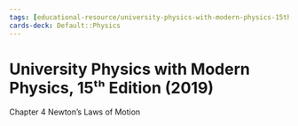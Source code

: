```yaml
---
tags: [educational-resource/university-physics-with-modern-physics-15th-edition-2019, study-note] 
cards-deck: Default꞉꞉Physics
---
```


# University Physics with Modern Physics, 15ᵗʰ Edition (2019)

Chapter 4 Newton’s Laws of Motion
